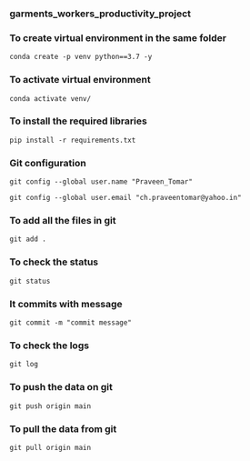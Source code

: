 ### garments_workers_productivity_project

### To create virtual environment in the same folder 

```
conda create -p venv python==3.7 -y   
```

### To activate virtual environment
```
conda activate venv/
```

### To install the required libraries
```
pip install -r requirements.txt
```

### Git configuration
```
git config --global user.name "Praveen_Tomar"
```

```
git config --global user.email "ch.praveentomar@yahoo.in"
```
### To add all the files in git
```
git add .
```
### To check the status
```
git status
```
### It commits with message
```
git commit -m "commit message"
```
### To check the logs
```
git log
```
### To push the data on git
```
git push origin main
```
### To pull the data from git
```
git pull origin main
```

